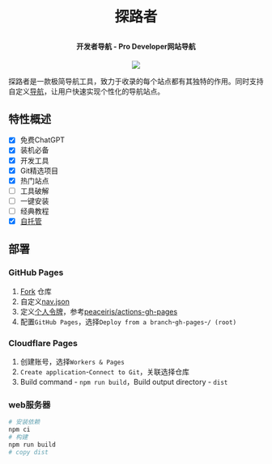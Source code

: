 <h1 align="center" style="margin: 30px 0 30px; font-weight: bold;">
    探路者
</h1>
<h4 align="center">开发者导航 - Pro Developer网站导航</h4>
<p align="center">
    <a target="_blank" href="https://hello.alluniverse.vip">
        <img src="https://img.shields.io/badge/%E6%8E%A2%E8%B7%AF%E8%80%85-hello.alluniverse.vip-blue">
    </a>
</p>

探路者是一款极简导航工具，致力于收录的每个站点都有其独特的作用。同时支持自定义[<u>导航</u>](./src/json/nav.json)，让用户快速实现个性化的导航站点。

## 特性概述

- [x] 免费ChatGPT
- [x] 装机必备
- [x] 开发工具
- [x] Git精选项目
- [x] 热门站点
- [ ] 工具破解
- [ ] 一键安装
- [ ] 经典教程
- [x] <a href="#部署">自托管</a>

## 部署
### GitHub Pages

1. [Fork](https://github.com/alluniverse-vip/alluniverse-vip.github.io/fork) 仓库
2. 自定义[nav.json](./src/json/nav.json)
3. 定义[个人令牌](./.github/workflows/deploy.yml#L24-L27)，参考[peaceiris/actions-gh-pages](https://github.com/peaceiris/actions-gh-pages#%EF%B8%8F-set-personal-access-token-personal_token)
4. 配置`GitHub Pages`，选择`Deploy from a branch`-`gh-pages`-`/ (root)`
   
### Cloudflare Pages

1. 创建账号，选择`Workers & Pages`
2. `Create application`-`Connect to Git`，关联选择仓库
3. Build command - `npm run build`，Build output directory - `dist`

### web服务器

```bash
# 安装依赖
npm ci
# 构建
npm run build
# copy dist
```
